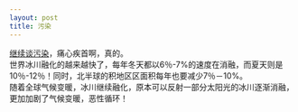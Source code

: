 ```yaml
---
layout: post
title: 污染
---
```


<p><a href="http://www.francaisblog.com.cn/node/588">继续谈污染</a>，痛心疾首啊，真的。<br />
世界冰川融化的越来越快了，每年冬天都以6％-7%的速度在消融，而夏天则是10％-12％！同时，北半球的积地区区面积每年也要减少7％－10%。<br />
随着全球气候变暖，冰川继续融化，原本可以反射一部分太阳光的冰川逐渐消融，更加加剧了气候变暖，恶性循环！
</p>
